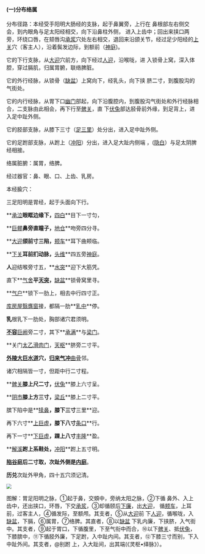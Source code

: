 #### (一)分布络属

分布径路：本经受手阳明大肠经的支脉，起于鼻翼旁，上行在 鼻根部左右侧交会，到内眼角与足太阳经相交，向下沿鼻柱外侧， 进入上齿中；回出来挟口两旁，环绕口唇，在颏唇沟[承浆](https://www.gmzyjc.com/read/zjs/zjs3.2.1-0.1.1.3.22.md)穴处左右相交，退回来沿颌关节，经过足少阳经的[上关](https://www.gmzyjc.com/read/zjs/zjs3.1.9-12-0.0.3.3.3.md)穴（客主人），沿着鬓发边际，到额前（[神庭](https://www.gmzyjc.com/read/zjs/zjs3.2.2-0.0.1.3.24.md))。

它的下行支脉，从[大迎](https://www.gmzyjc.com/read/zjs/zjs3.1.1-3-0.1.3.3.5.md)穴前方，向下经过[人迎](https://www.gmzyjc.com/read/zjs/zjs3.1.1-3-0.1.3.3.9.md)，沿喉咙，进 入锁骨上窝，深入体腔，穿过膈肌，归属胃腑，联络脾脏。

它的外行经脉，从锁骨（[缺盆](https://www.gmzyjc.com/read/zjs/zjs3.1.1-3-0.1.3.3.12.md)）上窝向下，经乳头，向下挟 脐二寸，到腹股沟的气街处。

它的内行经脉，从胃下口[幽门](https://www.gmzyjc.com/read/zjs/zjs3.1.7-8-0.0.2.3.21.md)部起，向下沿腹腔内，到腹股沟气街处和外行经脉相合，二支脉由此相会，再下行至[髀关](https://www.gmzyjc.com/read/zjs/zjs3.1.1-3-0.1.3.3.31.md)，直 下[伏兔](https://www.gmzyjc.com/read/zjs/zjs3.1.1-3-0.1.3.3.32.md)部达胫骨前外缘，到足背上，进入足中趾外侧。

它的胫部支脉，从膝下三寸（[足三里](https://www.gmzyjc.com/read/zjs/zjs3.1.1-3-0.1.3.3.36.md)）处分出，进入足中趾外侧。

它的足跗部支脉，从跗上（[冲阳](https://www.gmzyjc.com/read/zjs/zjs3.1.1-3-0.1.3.3.42.md)）分出，进入足大趾内侧端 ，([隐白](https://www.gmzyjc.com/read/zjs/zjs3.1.4-6-0.0.1.3.1.md)）与足太阴脾经相接。

络属脏腑：属胃，络脾。

经过器官：鼻、眼、口、上齿、乳房。

本经腧穴：

三足阳明是胃经，起于头面向下行。

**[承泣](https://www.gmzyjc.com/read/zjs/zjs3.1.1-3-0.1.3.3.1.md)**眼眶边缘下，**[四白](https://www.gmzyjc.com/read/zjs/zjs3.1.1-3-0.1.3.3.2.md)**目下一寸匀，

**[巨髎](https://www.gmzyjc.com/read/zjs/zjs3.1.1-3-0.1.3.3.3.md)**鼻旁直瞳子，**[地仓](https://www.gmzyjc.com/read/zjs/zjs3.1.1-3-0.1.3.3.4.md)**吻旁四分寻。

**[大迎](https://www.gmzyjc.com/read/zjs/zjs3.1.1-3-0.1.3.3.5.md)**颌前寸三陷，**[颊车](https://www.gmzyjc.com/read/zjs/zjs3.1.1-3-0.1.3.3.6.md)**耳下曲颊临。

**[下关](https://www.gmzyjc.com/read/zjs/zjs3.1.1-3-0.1.3.3.7.md)**耳前扪动脉，**[头维](https://www.gmzyjc.com/read/zjs/zjs3.1.1-3-0.1.3.3.8.md)**四五旁[神庭](https://www.gmzyjc.com/read/zjs/zjs3.2.2-0.0.1.3.24.md)。

**人**迎结喉旁寸五，**[水突](https://www.gmzyjc.com/read/zjs/zjs3.1.1-3-0.1.3.3.10.md)**迎下大筋凭。

直下**[气舍](https://www.gmzyjc.com/read/zjs/zjs3.1.1-3-0.1.3.3.11.md)**平[天突](https://www.gmzyjc.com/read/zjs/zjs3.2.1-0.1.1.3.20.1.md)，**[缺盆](https://www.gmzyjc.com/read/zjs/zjs3.1.1-3-0.1.3.3.12.md)**锁骨窝里寻。

**[气户](https://www.gmzyjc.com/read/zjs/zjs3.1.1-3-0.1.3.3.13.md)**锁下一肋上，相去中行四寸正。

[库房](https://www.gmzyjc.com/read/zjs/zjs3.1.1-3-0.1.3.3.14.md)[屋翳](https://www.gmzyjc.com/read/zjs/zjs3.1.1-3-0.1.3.3.15.md)[膺窗](https://www.gmzyjc.com/read/zjs/zjs3.1.1-3-0.1.3.3.16.md)接，都隔一肋**[乳中](https://www.gmzyjc.com/read/zjs/zjs3.1.1-3-0.1.3.3.17.md)**停。

**乳**根乳下一肋处，胸部诸穴君须明。

**[不容](https://www.gmzyjc.com/read/zjs/zjs3.1.1-3-0.1.3.3.19.md)**[巨阙](https://www.gmzyjc.com/read/zjs/zjs3.2.1-0.1.1.3.13.md)旁二寸，其下**[承满](https://www.gmzyjc.com/read/zjs/zjs3.1.1-3-0.1.3.3.20.md)**与[梁门](https://www.gmzyjc.com/read/zjs/zjs3.1.1-3-0.1.3.3.21.md)。

**关门[太乙](https://www.gmzyjc.com/read/zjs/zjs3.1.1-3-0.1.3.3.23.md)[滑肉门](https://www.gmzyjc.com/read/zjs/zjs3.1.1-3-0.1.3.3.24.md)，[天枢](https://www.gmzyjc.com/read/zjs/zjs3.1.1-3-0.1.3.3.25.md)**脐旁二寸平。

**[外陵](https://www.gmzyjc.com/read/zjs/zjs3.1.1-3-0.1.3.3.26.md)[大巨](https://www.gmzyjc.com/read/zjs/zjs3.1.1-3-0.1.3.3.27.md)[水道](https://www.gmzyjc.com/read/zjs/zjs3.1.1-3-0.1.3.3.28.md)**穴，**[归来](https://www.gmzyjc.com/read/zjs/zjs3.1.1-3-0.1.3.3.29.md)[气冲](https://www.gmzyjc.com/read/zjs/zjs3.1.1-3-0.1.3.3.30.md)**[曲骨](https://www.gmzyjc.com/read/zjs/zjs3.2.1-0.1.1.3.2.md)邻。

诸穴相隔皆一寸，但距中行二寸程。

**[髀关](https://www.gmzyjc.com/read/zjs/zjs3.1.1-3-0.1.3.3.31.md)**膝上尺二寸，**[伏兔](https://www.gmzyjc.com/read/zjs/zjs3.1.1-3-0.1.3.3.32.md)**膝上六寸呈。

**[阴市](https://www.gmzyjc.com/read/zjs/zjs3.1.1-3-0.1.3.3.33.md)**膝上方三寸，**[梁丘](https://www.gmzyjc.com/read/zjs/zjs3.1.1-3-0.1.3.3.34.md)**膝上二寸平。

 膑下陷中是**[犊鼻](https://www.gmzyjc.com/read/zjs/zjs3.1.1-3-0.1.3.3.35.md)**，膝下三寸**三里**迎。

再下六寸**[上巨虚](https://www.gmzyjc.com/read/zjs/zjs3.1.1-3-0.1.3.3.37.md)**，膝下八寸**[条口](https://www.gmzyjc.com/read/zjs/zjs3.1.1-3-0.1.3.3.38.md)**行。

再下一寸**[下巨虚](https://www.gmzyjc.com/read/zjs/zjs3.1.1-3-0.1.3.3.39.md)**，踝上八寸**[丰隆](https://www.gmzyjc.com/read/zjs/zjs3.1.1-3-0.1.3.3.40.md)**盈。

**[解溪](https://www.gmzyjc.com/read/zjs/zjs3.1.1-3-0.1.3.3.41.md)**跗上系鞋处，**[冲阳](https://www.gmzyjc.com/read/zjs/zjs3.1.1-3-0.1.3.3.42.md)**跗上五寸明。

**[陷谷](https://www.gmzyjc.com/read/zjs/zjs3.1.1-3-0.1.3.3.43.md)**庭后二寸取，次趾外侧是**[内庭](https://www.gmzyjc.com/read/zjs/zjs3.1.1-3-0.1.3.3.44.md)**。

**历兑**次趾外甲角，四十五穴须记清。

<img src="img/图25.jpg" style="zoom:80%;" />

图解：胃足阳明之脉，①起于鼻，交頞中，旁纳太阳之脉，②下循 鼻外、入上齿中，还出挟口，环唇，下交[承浆](https://www.gmzyjc.com/read/zjs/zjs3.2.1-0.1.1.3.22.md)，③却循颐后[下廉](https://www.gmzyjc.com/read/zjs/zjs3.1.1-3-0.1.2.3.8.md)，出[大迎](https://www.gmzyjc.com/read/zjs/zjs3.1.1-3-0.1.3.3.5.md)， 循[颊车](https://www.gmzyjc.com/read/zjs/zjs3.1.1-3-0.1.3.3.6.md)，上耳前，过客主人，④循发际，至额颅。其支者，⑤从[大迎](https://www.gmzyjc.com/read/zjs/zjs3.1.1-3-0.1.3.3.5.md)前 下[人迎](https://www.gmzyjc.com/read/zjs/zjs3.1.1-3-0.1.3.3.9.md)，循喉咙，入[缺盆](https://www.gmzyjc.com/read/zjs/zjs3.1.1-3-0.1.3.3.12.md)，下膈，⑥属胃，⑦络脾。其直者，⑧以[缺盆](https://www.gmzyjc.com/read/zjs/zjs3.1.1-3-0.1.3.3.12.md) 下乳内廉，下挟脐，入气街中。其支者，⑨起于胃口，下循腹里，下至气衔中而合，⑩以下[髀关](https://www.gmzyjc.com/read/zjs/zjs3.1.1-3-0.1.3.3.31.md)、抵[伏兔](https://www.gmzyjc.com/read/zjs/zjs3.1.1-3-0.1.3.3.32.md)，下膝膑中，⑪下循胫外廉，下足跗，入中趾内间。其支者，⑫下膝三寸而别，下入中趾外间。其支者，@别跗 上，入大趾间，出其端(《灵枢•绎脉》）。
